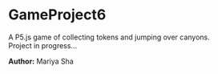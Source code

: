 # GameProject6
A P5.js game of collecting tokens and jumping over canyons.
<br>
Project in progress...
<p>
  <b>Author:</b> Mariya Sha
<p>
  
